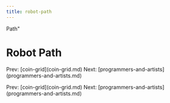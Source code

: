 ```yaml
---
title: robot-path
---
```


Path\"

# Robot Path

Prev: \[coin-grid](coin-grid.md) Next:
\[programmers-and-artists](programmers-and-artists.md)

Prev: \[coin-grid](coin-grid.md) Next:
\[programmers-and-artists](programmers-and-artists.md)
